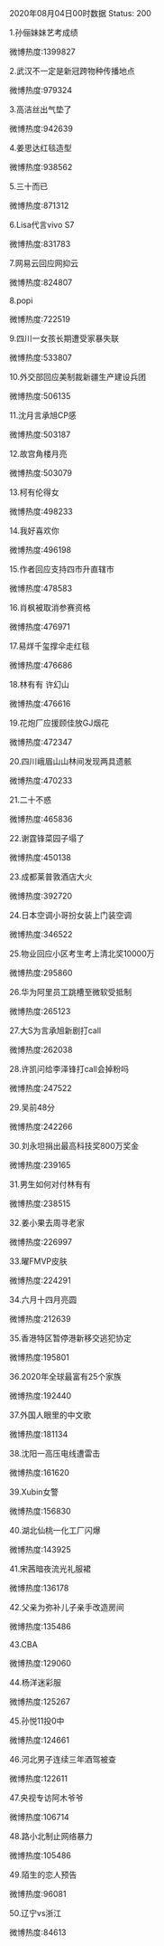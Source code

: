 2020年08月04日00时数据
Status: 200

1.孙俪妹妹艺考成绩

微博热度:1399827

2.武汉不一定是新冠跨物种传播地点

微博热度:979324

3.高洁丝出气垫了

微博热度:942639

4.姜思达红毯造型

微博热度:938562

5.三十而已

微博热度:871312

6.Lisa代言vivo S7

微博热度:831783

7.网易云回应网抑云

微博热度:824807

8.popi

微博热度:722519

9.四川一女孩长期遭受家暴失联

微博热度:533807

10.外交部回应美制裁新疆生产建设兵团

微博热度:506135

11.沈月言承旭CP感

微博热度:503187

12.故宫角楼月亮

微博热度:503079

13.柯有伦得女

微博热度:498233

14.我好喜欢你

微博热度:496198

15.作者回应支持四市升直辖市

微博热度:478583

16.肖枫被取消参赛资格

微博热度:476971

17.易烊千玺撑伞走红毯

微博热度:476686

18.林有有 许幻山

微博热度:476616

19.花炮厂应援顾佳放GJ烟花

微博热度:472347

20.四川峨眉山山林间发现两具遗骸

微博热度:470233

21.二十不惑

微博热度:465836

22.谢霆锋菜园子塌了

微博热度:450138

23.成都莱普敦酒店大火

微博热度:392720

24.日本空调小哥扮女装上门装空调

微博热度:346522

25.物业回应小区考生考上清北奖10000万

微博热度:295860

26.华为阿里员工跳槽至微软受抵制

微博热度:265123

27.大S为言承旭新剧打call

微博热度:262038

28.许凯问给李泽锋打call会掉粉吗

微博热度:247522

29.吴前48分

微博热度:242266

30.刘永坦捐出最高科技奖800万奖金

微博热度:239165

31.男生如何对付林有有

微博热度:238515

32.姜小果去周寻老家

微博热度:226997

33.曜FMVP皮肤

微博热度:224291

34.六月十四月亮圆

微博热度:212639

35.香港特区暂停港新移交逃犯协定

微博热度:195801

36.2020年全球最富有25个家族

微博热度:192440

37.外国人眼里的中文歌

微博热度:181134

38.沈阳一高压电线遭雷击

微博热度:161620

39.Xubin女警

微博热度:156830

40.湖北仙桃一化工厂闪爆

微博热度:143925

41.宋茜暗夜流光礼服裙

微博热度:136178

42.父亲为弥补儿子亲手改造房间

微博热度:135486

43.CBA

微博热度:129060

44.杨洋迷彩服

微博热度:125267

45.孙悦11投0中

微博热度:124661

46.河北男子连续三年酒驾被查

微博热度:122611

47.央视专访阿木爷爷

微博热度:106714

48.路小北制止网络暴力

微博热度:105486

49.陌生的恋人预告

微博热度:96081

50.辽宁vs浙江

微博热度:84613

